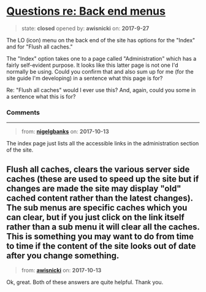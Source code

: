 # [Questions re: Back end menus](https://github.com/livingstoneonline/livingstoneonline/issues/228)

> state: **closed** opened by: **awisnicki** on: **2017-9-27**

The LO (icon) menu on the back end of the site has options for the &quot;Index&quot; and for &quot;Flush all caches.&quot; 

The &quot;Index&quot; option takes one to a page called &quot;Administration&quot; which has a fairly self-evident purpose. It looks like this latter page is not one I&#x27;d normally be using. Could you confirm that and also sum up for me (for the site guide I&#x27;m developing) in a sentence what this page is for?

Re: &quot;Flush all caches&quot; would I ever use this? And, again, could you some in a sentence what this is for?

### Comments

---
> from: [**nigelgbanks**](https://github.com/livingstoneonline/livingstoneonline/issues/228#issuecomment-336490108) on: **2017-10-13**

The index page just lists all the accessible links in the administration section of the site.

Flush all caches, clears the various server side caches (these are used to speed up the site but if changes are made the site may display &quot;old&quot; cached content rather than the latest changes). The sub menus are specific caches which you can clear, but if you just click on the link itself rather than a sub menu it will clear all the caches. This is something you may want to do from time to time if the content of the site looks out of date after you change something.
---
> from: [**awisnicki**](https://github.com/livingstoneonline/livingstoneonline/issues/228#issuecomment-336512676) on: **2017-10-13**

Ok, great. Both of these answers are quite helpful. Thank you.
